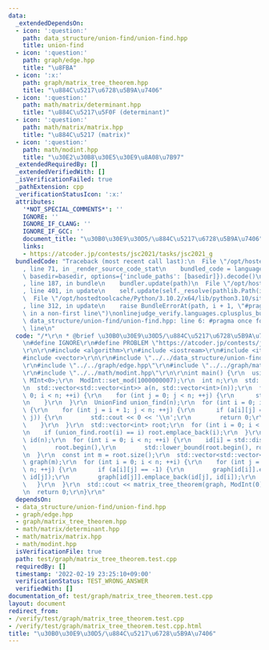 ```yaml
---
data:
  _extendedDependsOn:
  - icon: ':question:'
    path: data_structure/union-find/union-find.hpp
    title: union-find
  - icon: ':question:'
    path: graph/edge.hpp
    title: "\u8FBA"
  - icon: ':x:'
    path: graph/matrix_tree_theorem.hpp
    title: "\u884C\u5217\u6728\u5B9A\u7406"
  - icon: ':question:'
    path: math/matrix/determinant.hpp
    title: "\u884C\u5217\u5F0F (determinant)"
  - icon: ':question:'
    path: math/matrix/matrix.hpp
    title: "\u884C\u5217 (matrix)"
  - icon: ':question:'
    path: math/modint.hpp
    title: "\u30E2\u30B8\u30E5\u30E9\u8A08\u7B97"
  _extendedRequiredBy: []
  _extendedVerifiedWith: []
  _isVerificationFailed: true
  _pathExtension: cpp
  _verificationStatusIcon: ':x:'
  attributes:
    '*NOT_SPECIAL_COMMENTS*': ''
    IGNORE: ''
    IGNORE_IF_CLANG: ''
    IGNORE_IF_GCC: ''
    document_title: "\u30B0\u30E9\u30D5/\u884C\u5217\u6728\u5B9A\u7406"
    links:
    - https://atcoder.jp/contests/jsc2021/tasks/jsc2021_g
  bundledCode: "Traceback (most recent call last):\n  File \"/opt/hostedtoolcache/Python/3.10.2/x64/lib/python3.10/site-packages/onlinejudge_verify/documentation/build.py\"\
    , line 71, in _render_source_code_stat\n    bundled_code = language.bundle(stat.path,\
    \ basedir=basedir, options={'include_paths': [basedir]}).decode()\n  File \"/opt/hostedtoolcache/Python/3.10.2/x64/lib/python3.10/site-packages/onlinejudge_verify/languages/cplusplus.py\"\
    , line 187, in bundle\n    bundler.update(path)\n  File \"/opt/hostedtoolcache/Python/3.10.2/x64/lib/python3.10/site-packages/onlinejudge_verify/languages/cplusplus_bundle.py\"\
    , line 401, in update\n    self.update(self._resolve(pathlib.Path(included), included_from=path))\n\
    \  File \"/opt/hostedtoolcache/Python/3.10.2/x64/lib/python3.10/site-packages/onlinejudge_verify/languages/cplusplus_bundle.py\"\
    , line 312, in update\n    raise BundleErrorAt(path, i + 1, \"#pragma once found\
    \ in a non-first line\")\nonlinejudge_verify.languages.cplusplus_bundle.BundleErrorAt:\
    \ data_structure/union-find/union-find.hpp: line 6: #pragma once found in a non-first\
    \ line\n"
  code: "/*\r\n * @brief \u30B0\u30E9\u30D5/\u884C\u5217\u6728\u5B9A\u7406\r\n */\r\
    \n#define IGNORE\r\n#define PROBLEM \"https://atcoder.jp/contests/jsc2021/tasks/jsc2021_g\"\
    \r\n\r\n#include <algorithm>\r\n#include <iostream>\r\n#include <iterator>\r\n\
    #include <vector>\r\n\r\n#include \"../../data_structure/union-find/union-find.hpp\"\
    \r\n#include \"../../graph/edge.hpp\"\r\n#include \"../../graph/matrix_tree_theorem.hpp\"\
    \r\n#include \"../../math/modint.hpp\"\r\n\r\nint main() {\r\n  using ModInt =\
    \ MInt<0>;\r\n  ModInt::set_mod(1000000007);\r\n  int n;\r\n  std::cin >> n;\r\
    \n  std::vector<std::vector<int>> a(n, std::vector<int>(n));\r\n  for (int i =\
    \ 0; i < n; ++i) {\r\n    for (int j = 0; j < n; ++j) {\r\n      std::cin >> a[i][j];\r\
    \n    }\r\n  }\r\n  UnionFind union_find(n);\r\n  for (int i = 0; i < n; ++i)\
    \ {\r\n    for (int j = i + 1; j < n; ++j) {\r\n      if (a[i][j] == 1 && !union_find.unite(i,\
    \ j)) {\r\n        std::cout << 0 << '\\n';\r\n        return 0;\r\n      }\r\n\
    \    }\r\n  }\r\n  std::vector<int> root;\r\n  for (int i = 0; i < n; ++i) {\r\
    \n    if (union_find.root(i) == i) root.emplace_back(i);\r\n  }\r\n  std::vector<int>\
    \ id(n);\r\n  for (int i = 0; i < n; ++i) {\r\n    id[i] = std::distance(\r\n\
    \        root.begin(),\r\n        std::lower_bound(root.begin(), root.end(), union_find.root(i)));\r\
    \n  }\r\n  const int m = root.size();\r\n  std::vector<std::vector<Edge<bool>>>\
    \ graph(m);\r\n  for (int i = 0; i < n; ++i) {\r\n    for (int j = i + 1; j <\
    \ n; ++j) {\r\n      if (a[i][j] == -1) {\r\n        graph[id[i]].emplace_back(id[i],\
    \ id[j]);\r\n        graph[id[j]].emplace_back(id[j], id[i]);\r\n      }\r\n \
    \   }\r\n  }\r\n  std::cout << matrix_tree_theorem(graph, ModInt(0)) << '\\n';\r\
    \n  return 0;\r\n}\r\n"
  dependsOn:
  - data_structure/union-find/union-find.hpp
  - graph/edge.hpp
  - graph/matrix_tree_theorem.hpp
  - math/matrix/determinant.hpp
  - math/matrix/matrix.hpp
  - math/modint.hpp
  isVerificationFile: true
  path: test/graph/matrix_tree_theorem.test.cpp
  requiredBy: []
  timestamp: '2022-02-19 23:25:10+09:00'
  verificationStatus: TEST_WRONG_ANSWER
  verifiedWith: []
documentation_of: test/graph/matrix_tree_theorem.test.cpp
layout: document
redirect_from:
- /verify/test/graph/matrix_tree_theorem.test.cpp
- /verify/test/graph/matrix_tree_theorem.test.cpp.html
title: "\u30B0\u30E9\u30D5/\u884C\u5217\u6728\u5B9A\u7406"
---
```

